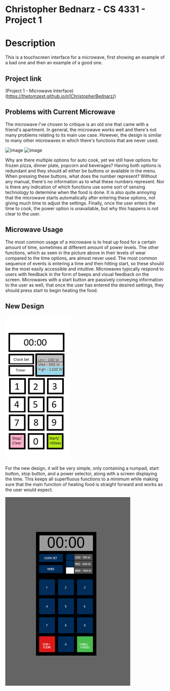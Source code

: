 # Christopher Bednarz - CS 4331 - Project 1

# Description

This is a touchscreen interface for a microwave, first showing an example of a bad one and then an example of a good one.

## Project link
(Project 1 - Microwave Interface) (https://thetomzest.github.io/p1ChristopherBednarz/)

## Problems with Current Microwave
The microwave I've chosen to critique is an old one that came with a friend's apartment. In general, the microwave works well and there's not many problems relating to its main use case. However, the design is similar to many other microwaves in which there's functions that are never used.

![image](badinterface.jpg=180x368)
![image](badinterface.gif)

Why are there multiple options for auto cook, yet we still have options for frozen pizza, dinner plate, popcorn and beverages? Having both options is redundant and they should all either be buttons or available in the menu. When pressing these buttons, what does the number represent? Without any manual, there's no information as to what these numbers represent. Nor is there any indication of which functions use some sort of sensing technology to determine when the food is done. It is also quite annoying that the microwave starts automatically after entering these options, not giving much time to adjust the settings. Finally, once the user enters the time to cook, the power option is unavailable, but why this happens is not clear to the user.

## Microwave Usage

The most common usage of a microwave is to heat up food for a certain amount of time, sometimes at different amount of power levels. The other functions, which as seen in the picture above in their levels of wear compared to the time options, are almost never used. The most common sequence of events is entering a time and then hitting start, so these should be the most easily accessible and intuitive. Microwaves typically respond to users with feedback in the form of beeps and visual feedback on the screen. Microwaves with a start button are passively conveying information to the user as well, that once the user has entered the desired settings, they should press start to begin heating the food.

## New Design

![image](sketchinterface.jpg)

For the new design, it will be very simple, only containing a numpad, start button, stop button, and a power selector, along with a screen displaying the time. This keeps all superfluous functions to a minimum while making sure that the main function of heating food is straight forward and works as the user would expect.

![image](newinterface.gif)
